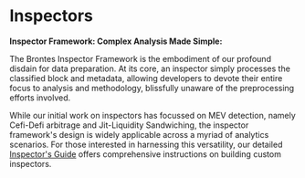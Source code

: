 # Inspectors

**Inspector Framework: Complex Analysis Made Simple:**

The Brontes Inspector Framework is the embodiment of our profound disdain for data preparation. At its core, an inspector simply processes the classified block and metadata, allowing developers to devote their entire focus to analysis and methodology, blissfully unaware of the preprocessing efforts involved.

While our initial work on inspectors has focussed on MEV detection, namely Cefi-Defi arbitrage and Jit-Liquidity Sandwiching, the inspector framework's design is widely applicable across a myriad of analytics scenarios. For those interested in harnessing this versatility, our detailed [Inspector's Guide](./build/inspectors.md) offers comprehensive instructions on building custom inspectors.
